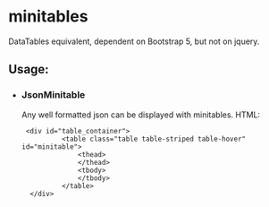 # minitables
DataTables equivalent, dependent on Bootstrap 5, but not on jquery.

## Usage:
- ### JsonMinitable
  Any well formatted json can be displayed with minitables.
  HTML:
  ```
   <div id="table_container">
            <table class="table table-striped table-hover" id="minitable">
                <thead>
                </thead>
                <tbody>
                </tbody>
            </table>
    </div>
  ```
